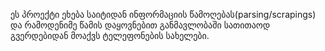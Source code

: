 ეს პროექტი ეხება საიტიდან ინფორმაციის წამოღებას(parsing/scrapings) და რამოდენიმე წამის დაყოვნებით განმავლობაში სათითაოდ გვერდებიდან მოაქვს ტელეფონების სახელები.
